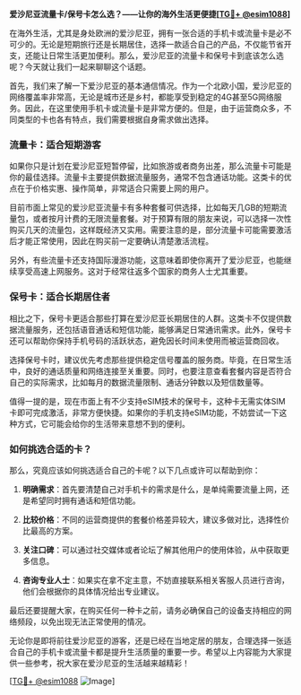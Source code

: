 **爱沙尼亚流量卡/保号卡怎么选？——让你的海外生活更便捷[[TG💪+ @esim1088](https://t.me/s/esim1088)]**

在海外生活，尤其是身处欧洲的爱沙尼亚，拥有一张合适的手机卡或流量卡是必不可少的。无论是短期旅行还是长期居住，选择一款适合自己的产品，不仅能节省开支，还能让日常生活更加便利。那么，爱沙尼亚的流量卡和保号卡到底该怎么选呢？今天就让我们一起来聊聊这个话题。

首先，我们来了解一下爱沙尼亚的基本通信情况。作为一个北欧小国，爱沙尼亚的网络覆盖率非常高，无论是城市还是乡村，都能享受到稳定的4G甚至5G网络服务。因此，在这里使用手机卡或流量卡是非常方便的。但是，由于运营商众多，不同类型的卡也各有特点，我们需要根据自身需求做出选择。

### 流量卡：适合短期游客

如果你只是计划在爱沙尼亚短暂停留，比如旅游或者商务出差，那么流量卡可能是你的最佳选择。流量卡主要提供数据流量服务，通常不包含通话功能。这类卡的优点在于价格实惠、操作简单，非常适合只需要上网的用户。

目前市面上常见的爱沙尼亚流量卡有多种套餐可供选择，比如每天几GB的短期流量包，或者按月计费的无限流量套餐。对于预算有限的朋友来说，可以选择一次性购买几天的流量包，这样既经济又实用。需要注意的是，部分流量卡可能需要激活后才能正常使用，因此在购买前一定要确认清楚激活流程。

另外，有些流量卡还支持国际漫游功能，这意味着即使你离开了爱沙尼亚，也能继续享受高速上网服务。这对于经常往返多个国家的商务人士尤其重要。

### 保号卡：适合长期居住者

相比之下，保号卡更适合那些打算在爱沙尼亚长期居住的人群。这类卡不仅提供数据流量服务，还包括语音通话和短信功能，能够满足日常通讯需求。此外，保号卡还可以帮助你保持手机号码的活跃状态，避免因长时间未使用而被运营商回收。

选择保号卡时，建议优先考虑那些提供稳定信号覆盖的服务商。毕竟，在日常生活中，良好的通话质量和网络连接至关重要。同时，也要注意查看套餐内容是否符合自己的实际需求，比如每月的数据流量限制、通话分钟数以及短信数量等。

值得一提的是，现在市面上有不少支持eSIM技术的保号卡，这种卡无需实体SIM卡即可完成激活，非常方便快捷。如果你的手机支持eSIM功能，不妨尝试一下这种方式，它可能会给你的生活带来意想不到的便利。

### 如何挑选合适的卡？

那么，究竟应该如何挑选适合自己的卡呢？以下几点或许可以帮助到你：

1. **明确需求**：首先要清楚自己对手机卡的需求是什么，是单纯需要流量上网，还是希望同时拥有通话和短信功能。
   
2. **比较价格**：不同的运营商提供的套餐价格差异较大，建议多做对比，选择性价比最高的方案。

3. **关注口碑**：可以通过社交媒体或者论坛了解其他用户的使用体验，从中获取更多信息。

4. **咨询专业人士**：如果实在拿不定主意，不妨直接联系相关客服人员进行咨询，他们会根据你的具体情况给出专业建议。

最后还要提醒大家，在购买任何一种卡之前，请务必确保自己的设备支持相应的网络频段，以免出现无法正常使用的情况。

无论你是即将前往爱沙尼亚的游客，还是已经在当地定居的朋友，合理选择一张适合自己的手机卡或流量卡都是提升生活质量的重要一步。希望以上内容能为大家提供一些参考，祝大家在爱沙尼亚的生活越来越精彩！

[[TG💪+ @esim1088](https://t.me/s/esim1088) ![Image](https://i.postimg.cc/4NQfJmqS/Snipaste-2025-05-13-00-14-12.png)]
